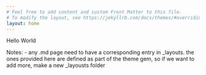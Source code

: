 ```yaml
---
# Feel free to add content and custom Front Matter to this file.
# To modify the layout, see https://jekyllrb.com/docs/themes/#overriding-theme-defaults
layout: home
---
```


<p>
  Hello World

  Notes:
	- any .md page need to have a corresponding entry in \_layouts. the ones provided here are defined as part of the theme gem, so if we want to add more, make a new \_layousts folder
</p>
